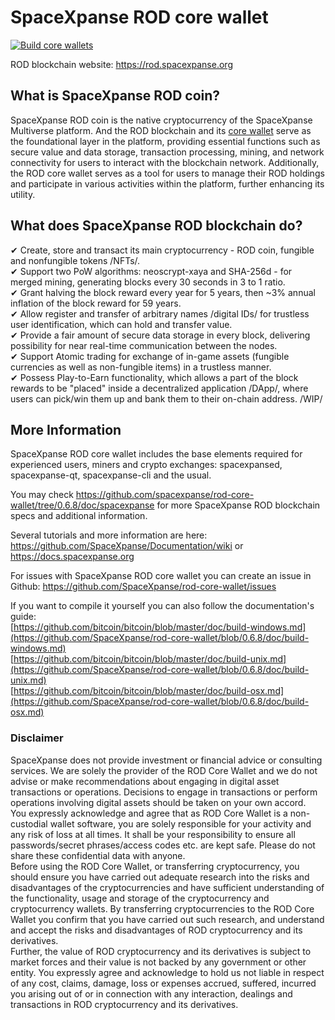 # SpaceXpanse ROD core wallet
[![Build core wallets](https://github.com/SpaceXpanse/rod-core-wallet/actions/workflows/build-ubuntu20-macos11.yml/badge.svg)](https://github.com/SpaceXpanse/rod-core-wallet/actions/workflows/build-ubuntu20-macos11.yml)  

ROD blockchain website: https://rod.spacexpanse.org

## What is SpaceXpanse ROD coin?
SpaceXpanse ROD coin is the native cryptocurrency of the SpaceXpanse Multiverse platform. And the ROD blockchain and its [core wallet](http://https://github.com/SpaceXpanse/rod-core-wallet "ROD core wollet") serve as the foundational layer in the platform, providing essential functions such as secure value and data storage, transaction processing, mining, and network connectivity for users to interact with the blockchain network. Additionally, the ROD core wallet serves as a tool for users to manage their ROD holdings and participate in various activities within the platform, further enhancing its utility.  


## What does SpaceXpanse ROD blockchain do?

✔ Create, store and transact its main cryptocurrency - ROD coin, fungible and nonfungible tokens /NFTs/.  
✔ Support two PoW algorithms: neoscrypt-xaya and SHA-256d - for merged mining, generating blocks every 30 seconds in 3 to 1 ratio.  
✔ Grant halving the block reward every year for 5 years, then ~3% annual inflation of the block reward for 59 years.  
✔ Allow register and transfer of arbitrary names /digital IDs/ for trustless user identification, which can hold and transfer value.  
✔ Provide a fair amount of secure data storage in every block, delivering possibility for near real-time communication between the nodes.  
✔ Support Atomic trading for exchange of in-game assets (fungible currencies as well as non-fungible items) in a trustless manner.  
✔ Possess Play-to-Earn functionality, which allows a part of the block rewards to be "placed" inside a decentralized application /DApp/, where users can pick/win them up and bank them to their on-chain address. /WIP/  

More Information
----------------

SpaceXpanse ROD core wallet includes the base elements required for experienced users, miners and crypto exchanges: spacexpansed, spacexpanse-qt, spacexpanse-cli and the usual.

You may check https://github.com/spacexpanse/rod-core-wallet/tree/0.6.8/doc/spacexpanse for more SpaceXpanse ROD blockchain specs and additional information.

Several tutorials and more information are here:
https://github.com/SpaceXpanse/Documentation/wiki or https://docs.spacexpanse.org

For issues with SpaceXpanse ROD core wallet you can create an issue in Github: https://github.com/SpaceXpanse/rod-core-wallet/issues

If you want to compile it yourself you can also follow the documentation's guide:  
[https://github.com/bitcoin/bitcoin/blob/master/doc/build-windows.md](https://github.com/SpaceXpanse/rod-core-wallet/blob/0.6.8/doc/build-windows.md)   
[https://github.com/bitcoin/bitcoin/blob/master/doc/build-unix.md](https://github.com/SpaceXpanse/rod-core-wallet/blob/0.6.8/doc/build-unix.md)  
[https://github.com/bitcoin/bitcoin/blob/master/doc/build-osx.md](https://github.com/SpaceXpanse/rod-core-wallet/blob/0.6.8/doc/build-osx.md) 

### Disclaimer

SpaceXpanse does not provide investment or financial advice or consulting services. We are solely the provider of the ROD Core Wallet and we do not advise or make recommendations about engaging in digital asset transactions or operations. Decisions to engage in transactions or perform operations involving digital assets should be taken on your own accord.  
You expressly acknowledge and agree that as ROD Core Wallet is a non-custodial wallet software, you are solely responsible for your activity and any risk of loss at all times. It shall be your responsibility to ensure all passwords/secret phrases/access codes etc. are kept safe. Please do not share these confidential data with anyone.    
Before using the ROD Core Wallet, or transferring cryptocurrency, you should ensure you have carried out adequate research into the risks and disadvantages of the cryptocurrencies and have sufficient understanding of the functionality, usage and storage of the cryptocurrency and cryptocurrency wallets. By transferring cryptocurrencies to the ROD Core Wallet you confirm that you have carried out such research, and understand and accept the risks and disadvantages of ROD cryptocurrency and its derivatives.  
Further, the value of ROD cryptocurrency and its derivatives is subject to market forces and their value is not backed by any government or other entity. You expressly agree and acknowledge to hold us not liable in respect of any cost, claims, damage, loss or expenses accrued, suffered, incurred you arising out of or in connection with any interaction, dealings and transactions in ROD cryptocurrency and its derivatives.

